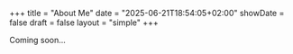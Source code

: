 +++
title = "About Me"
date = "2025-06-21T18:54:05+02:00"
showDate = false
draft = false
layout = "simple"
+++

Coming soon...

